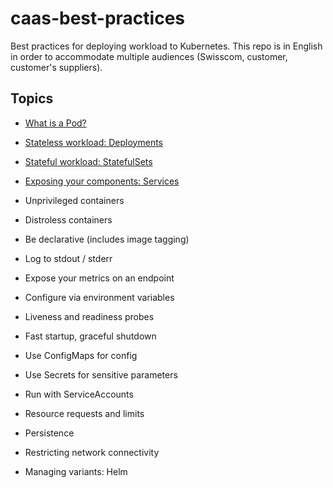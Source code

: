 # caas-best-practices

Best practices for deploying workload to Kubernetes. This repo is in English in order to accommodate multiple audiences (Swisscom, customer, customer's suppliers).

## Topics

- [What is a Pod?](Pods/README.md)

- [Stateless workload: Deployments](Deployments/README.md)

- [Stateful workload: StatefulSets](StatefulSets/README.md)

- [Exposing your components: Services](Services/README.md)

- Unprivileged containers

- Distroless containers

- Be declarative (includes image tagging)

- Log to stdout / stderr

- Expose your metrics on an endpoint

- Configure via environment variables

- Liveness and readiness probes

- Fast startup, graceful shutdown

- Use ConfigMaps for config

- Use Secrets for sensitive parameters

- Run with ServiceAccounts

- Resource requests and limits

- Persistence

- Restricting network connectivity

- Managing variants: Helm
